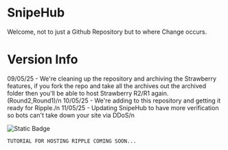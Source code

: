 # SnipeHub
Welcome, not to just a Github Repository but to where Change occurs.

# Version Info
09/05/25 - We're cleaning up the repository and archiving the Strawberry features, if you fork the repo and take all the archives out the archived folder then you'll be able to host Strawberry R2/R1 again. (Round2,Round1)/n
10/05/25 - We're adding to this repository and getting it ready for Ripple./n
11/05/25 - Updating SnipeHub to have more verification so bots can't take down your site via DDoS/n

![Static Badge](https://img.shields.io/badge/Powered_by:-SnipeHub-blue)

```
TUTORIAL FOR HOSTING RIPPLE COMING SOON...
```
